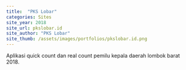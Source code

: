 ```yaml
---
title:  "PKS Lobar"
categories: Sites
site_year: 2018
site_url: pkslobar.id
site_author: "PKS Lobar"
site_thumb: /assets/images/portfolios/pkslobar.id.png
---
```


Aplikasi quick count dan real count pemilu kepala daerah lombok barat 2018.